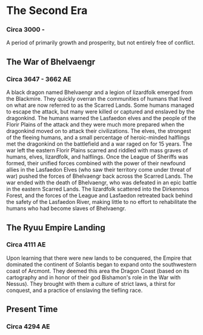 # The Second Era
### Circa 3000 -

A period of primarily growth and prosperity, but not entirely free of conflict.

## The War of Bhelvaengr
### Circa 3647 - 3662 AE

A black dragon named Bhelvaengr and a legion of lizardfolk emerged from the Blackmire.
They quickly overran the communities of humans that lived on what are now referred to as the Scarred Lands.
Some humans managed to escape the attack, but many were killed or captured and enslaved by the dragonkind.
The humans warned the Lasfaedon elves and the people of the Florir Plains of the attack and they were much more prepared when the dragonkind moved on to attack their civilizations.
The elves, the strongest of the fleeing humans, and a small percentage of heroic-minded halflings met the dragonkind on the battlefield and a war raged on for 15 years.
The war left the eastern Florir Plains scarred and riddled with mass graves of humans, elves, lizardfolk, and halflings.
Once the League of Sheriffs was formed, their unified forces combined with the power of their newfound allies in the Lasfaedon Elves (who saw their territory come under threat of war) pushed the forces of Bhelvaengr back across the Scarred Lands.
The war ended with the death of Bhelvaengr, who was defeated in an epic battle in the eastern Scarred Lands.
The lizardfolk scattered into the Dirkenmos Forest, and the forces of the League and Lasfaedon retreated back behind the safety of the Lasfaedon River, making little to no effort to rehabilitate the humans who had become slaves of Bhelvaengr.

## The Ryuu Empire Landing
### Circa 4111 AE

Upon learning that there were new lands to be conquered, the Empire that dominated the continent of Solantis began to expand onto the southwestern coast of Arcmont.
They deemed this area the Dragon Coast (based on its cartography and in honor of their god Bishamon's role in the War with Nessus).
They brought with them a culture of strict laws, a thirst for conquest, and a practice of enslaving the tiefling race.

## Present Time
### Circa 4294 AE
